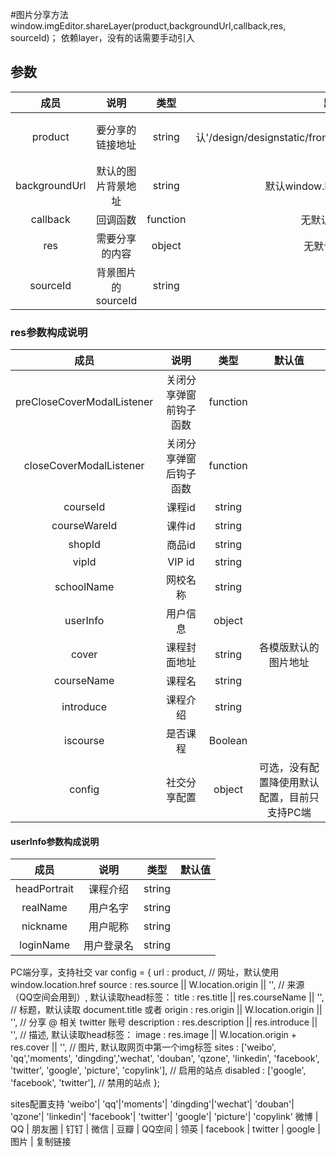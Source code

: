 #图片分享方法
window.imgEditor.shareLayer(product,backgroundUrl,callback,res, sourceId)；
依赖layer，没有的话需要手动引入

## 参数
成员 | 说明 | 类型 | 默认值
:---:|:---:|:---: | :---:
product | 要分享的链接地址 | string | 默认'/design/designstatic/front/images/shareBackground.png',可传''
backgroundUrl | 默认的图片背景地址 | string | 默认window.location.href,可传''
callback | 回调函数 | function | 无默认值，可传''
res | 需要分享的内容 | object | 无默认值，必传
sourceId | 背景图片的sourceId | string |

### res参数构成说明
成员 | 说明 | 类型 | 默认值
:---:|:---:|:---: | :---:
preCloseCoverModalListener | 关闭分享弹窗前钩子函数 | function |
closeCoverModalListener | 关闭分享弹窗后钩子函数 | function |
courseId | 课程id | string |
courseWareId | 课件id | string |
shopId | 商品id | string |
vipId | VIP id | string |
schoolName | 网校名称 | string |
userInfo | 用户信息 | object |
cover | 课程封面地址 | string | 各模版默认的图片地址
courseName | 课程名 | string |
introduce | 课程介绍 | string |
iscourse | 是否课程 | Boolean |
config   | 社交分享配置 | object | 可选，没有配置降使用默认配置，目前只支持PC端

#### userInfo参数构成说明
成员 | 说明 | 类型 | 默认值
:---:|:---:|:---: | :---:
headPortrait | 课程介绍 | string |
realName | 用户名字 | string |
nickname | 用户昵称 | string |
loginName | 用户登录名 | string |

PC端分享，支持社交
var config = {
    url                 : product, // 网址，默认使用 window.location.href
    source              : res.source || W.location.origin || '', // 来源（QQ空间会用到）, 默认读取head标签：<meta name="site" content="https://www.xx.cn" />
    title               : res.title || res.courseName || '', // 标题，默认读取 document.title 或者 <meta name="title" content="https://www.xx.cn" />
    origin              : res.origin || W.location.origin || '', // 分享 @ 相关 twitter 账号
    description         : res.description || res.introduce || '', // 描述, 默认读取head标签：<meta name="description" content="https://www.xx.cn" />
    image               : res.image || W.location.origin + res.cover || '', // 图片, 默认取网页中第一个img标签
    sites               : ['weibo', 'qq','moments', 'dingding','wechat', 'douban', 'qzone', 'linkedin', 'facebook', 'twitter', 'google', 'picture', 'copylink'], // 启用的站点
    disabled            : ['google', 'facebook', 'twitter'], // 禁用的站点
};

sites配置支持
'weibo'| 'qq'|'moments'| 'dingding'|'wechat'| 'douban'| 'qzone'| 'linkedin'| 'facebook'| 'twitter'| 'google'| 'picture'| 'copylink'
微博   | QQ  |  朋友圈  |    钉钉    |  微信  |  豆瓣   |  QQ空间 |   领英    |  facebook |  twitter  |  google |  图片    |  复制链接
